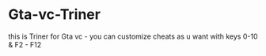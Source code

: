 # Gta-vc-Triner
this is Triner for Gta vc - you can customize cheats as u want with keys 0-10 &amp; F2 - F12
